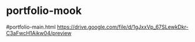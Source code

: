 # portfolio-mook

#portfolio-main.html
https://drive.google.com/file/d/1gJxxVp_67SLewkDkr-C3aFwcH1Aikw04/preview
